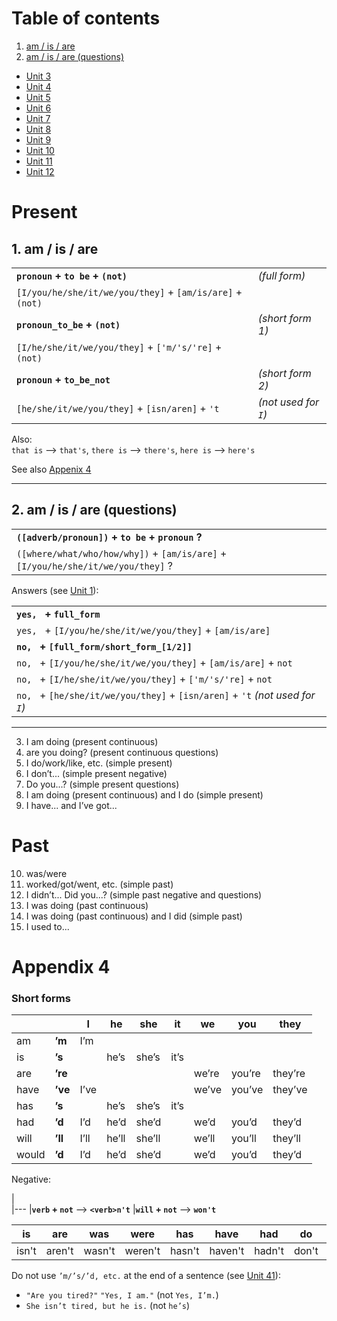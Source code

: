 # Table of contents
1. [am / is / are][u1]
2. [am / is / are (questions)][u2]
- [Unit 3](#unit-3)
- [Unit 4](#unit-4)
- [Unit 5](#unit-5)
- [Unit 6](#unit-6)
- [Unit 7](#unit-7)
- [Unit 8](#unit-8)
- [Unit 9](#unit-9)
- [Unit 10](#unit-10)
- [Unit 11](#unit-11)
- [Unit 12](#unit-12)

[u1]: #1-am--is--are
[u2]: #2-am--is--are-questions
[u41]: #stub
[a4]: #appendix-4

# Present
## 1. am / is / are
|||
|-|-
|**`pronoun` + `to be` + `(not)`**|*(full form)*
|`[I/you/he/she/it/we/you/they]` + `[am/is/are]` + `(not)`
|**`pronoun_to_be` + `(not)`**|*(short form 1)*
|`[I/he/she/it/we/you/they]` + `['m/'s/'re]` + `(not)`
|**`pronoun` + `to_be_not`**|*(short form 2)*
|`[he/she/it/we/you/they]` + `[isn/aren]` + `'t`|*(not used for `I`)*

Also:  
`that is` --> `that's`, `there is` --> `there's`, `here is` --> `here's`

See also [Appenix 4][a4]

---
## 2. am / is / are (questions)
||
|-
|**`([adverb/pronoun])` + `to be` + `pronoun` ?**
|`([where/what/who/how/why])` + `[am/is/are]` + `[I/you/he/she/it/we/you/they]` ?

Answers (see [Unit 1][u1]):

||
|-
|**`yes, ` + `full_form`**
|`yes, ` + `[I/you/he/she/it/we/you/they]` + `[am/is/are]`
|**`no, ` + `[full_form/short_form_[1/2]]`**
|`no, ` + `[I/you/he/she/it/we/you/they]` + `[am/is/are]` + `not`
|`no, ` + `[I/he/she/it/we/you/they]` + `['m/'s/'re]` + `not`
|`no, ` + `[he/she/it/we/you/they]` + `[isn/aren]` + `'t` *(not used for `I`)*

---
3. I am doing (present continuous)
4. are you doing? (present continuous questions)
5. I do/work/like, etc. (simple present)
6. I don’t... (simple present negative)
7. Do you...? (simple present questions)
8. I am doing (present continuous) and I do (simple present)
9. I have... and I’ve got...
# Past
10. was/were
11. worked/got/went, etc. (simple past)
12. I didn’t... Did you...?  (simple past negative and questions)
13. I was doing (past continuous)
14. I was doing (past continuous) and I did (simple past)
15. I used to...
# Appendix 4
### Short forms
&nbsp;||I|he|she|it|we|you|they
-|-|-|-|-|-|-|-|-
am|**’m**|I’m|
is|**’s**||he’s|she’s|it’s
are|**’re**|||||we’re|you’re|they’re
have|**’ve**|I’ve||||we’ve|you’ve|they’ve
has|**’s**||he’s|she’s|it’s
had|**’d**|I’d|he’d|she’d||we’d|you’d|they’d
will|**’ll**|I’ll|he’ll|she’ll||we’ll|you’ll|they’ll
would|**’d**|I’d|he’d|she’d||we’d|you’d|they’d

Negative:

|  
|---
|**`verb` + `not`** --> **`<verb>n't`**
|**`will` + `not`** --> **`won't`**

is|are|was|were|has|have|had|do|does|did|can|could|will|would|should|must
-|-|-|-|-|-|-|-|-|-|-|-|-|-|-|-
isn't|aren't|wasn't|weren't|hasn't|haven't|hadn't|don't|doesn't|didn't|can't|couldn't|won't|wouldn't|shouldn't|mustn't

Do not use `’m/’s/’d, etc.` at the end of a sentence (see [Unit 41][u41]):
* `"Are you tired?"` `"Yes, I am."` (not `Yes, I’m.`)
* `She isn’t tired, but he is.` (not `he’s`)
